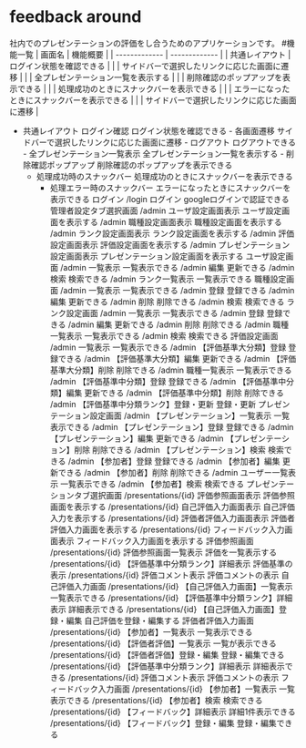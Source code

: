 # feedback around
社内でのプレゼンテーションの評価をし合うためのアプリケーションです。
#機能一覧
  | 画面名 | 機能概要 |
  | ------------- | ------------- |
  | 共通レイアウト  |  ログイン状態を確認できる |
  |   |  サイドバーで選択したリンクに応じた画面に遷移 |
  |   |  全プレゼンテーション一覧を表示する |
  |   |  削除確認のポップアップを表示できる |
  |   | 処理成功のときにスナックバーを表示できる  |
  |   |  エラーになったときにスナックバーを表示できる |
  |   |  サイドバーで選択したリンクに応じた画面に遷移 |
 - 共通レイアウト		ログイン確認	ログイン状態を確認できる
		- 各画面遷移	サイドバーで選択したリンクに応じた画面に遷移
		- ログアウト	ログアウトできる
		- 全プレゼンテーション一覧表示	全プレゼンテーション一覧を表示する
		- 削除確認ポップアップ	削除確認のポップアップを表示できる
	  - 処理成功時のスナックバー	処理成功のときにスナックバーを表示できる
		- 処理エラー時のスナックバー	エラーになったときにスナックバーを表示できる
ログイン	/login	ログイン	googleログインで認証できる
管理者設定タブ選択画面	/admin	ユーザ設定画面表示	ユーザ設定画面を表示する
	/admin	職種設定画面表示	職種設定画面を表示する
	/admin	ランク設定画面表示	ランク設定画面を表示する
	/admin	評価設定画面表示	評価設定画面を表示する
	/admin	プレゼンテーション設定画面表示	プレゼンテーション設定画面を表示する
ユーザ設定画面	/admin	一覧表示	一覧表示できる
	/admin	編集	更新できる
	/admin	検索	検索できる
	/admin	ランク一覧表示	一覧表示できる
職種設定画面	/admin	一覧表示	一覧表示できる
	/admin	登録	登録できる
	/admin	編集	更新できる
	/admin	削除	削除できる
	/admin	検索	検索できる
ランク設定画面	/admin	一覧表示	一覧表示できる
	/admin	登録	登録できる
	/admin	編集	更新できる
	/admin	削除	削除できる
	/admin	職種一覧表示	一覧表示できる
	/admin	検索	検索できる
評価設定画面	/admin	一覧表示	一覧表示できる
	/admin	【評価基準大分類】登録	登録できる
	/admin	【評価基準大分類】編集	更新できる
	/admin	【評価基準大分類】削除	削除できる
	/admin	職種一覧表示	一覧表示できる
	/admin	【評価基準中分類】登録	登録できる
	/admin	【評価基準中分類】編集	更新できる
	/admin	【評価基準中分類】削除	削除できる
	/admin	【評価基準中分類ランク】登録・更新	登録・更新
プレゼンテーション設定画面	/admin	【プレゼンテーション】一覧表示	一覧表示できる
	/admin	【プレゼンテーション】登録	登録できる
	/admin	【プレゼンテーション】編集	更新できる
	/admin	【プレゼンテーション】削除	削除できる
	/admin	【プレゼンテーション】検索	検索できる
	/admin	【参加者】登録	登録できる
	/admin	【参加者】編集	更新できる
	/admin	【参加者】削除	削除できる
	/admin	ユーザー一覧表示	一覧表示できる
	/admin	【参加者】検索	検索できる
プレゼンテーションタブ選択画面	/presentations/{id}	評価参照画面表示	評価参照画面を表示する
	/presentations/{id}	自己評価入力画面表示	自己評価入力を表示する
	/presentations/{id}	評価者評価入力画面表示	評価者評価入力画面を表示する
	/presentations/{id}	フィードバック入力画面表示	フィードバック入力画面を表示する
評価参照画面	/presentations/{id}	評価参照画面一覧表示	評価を一覧表示する
	/presentations/{id}	【評価基準中分類ランク】詳細表示	評価基準の表示
	/presentations/{id}	評価コメント表示	評価コメントの表示
自己評価入力画面	/presentations/{id}	【自己評価入力画面】一覧表示	一覧表示できる
	/presentations/{id}	【評価基準中分類ランク】詳細表示	詳細表示できる
	/presentations/{id}	【自己評価入力画面】登録・編集	自己評価を登録・編集する
評価者評価入力画面	/presentations/{id}	【参加者】一覧表示	一覧表示できる
	/presentations/{id}	【評価者評価】一覧表示	一覧が表示できる
	/presentations/{id}	【評価者評価】登録・編集	登録・編集できる
	/presentations/{id}	【評価基準中分類ランク】詳細表示	詳細表示できる
	/presentations/{id}	評価コメント表示	評価コメントの表示
フィードバック入力画面	/presentations/{id}	【参加者】一覧表示	一覧表示できる
	/presentations/{id}	【参加者】検索	検索できる
	/presentations/{id}	【フィードバック】詳細表示	詳細1件表示できる
	/presentations/{id}	【フィードバック】登録・編集	登録・編集できる

